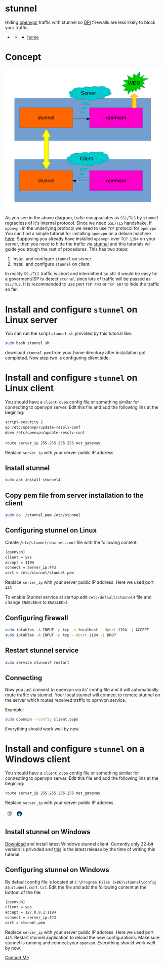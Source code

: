# stunnel
Hiding [openvpn](https://en.wikipedia.org/wiki/OpenVPN) traffic with stunnel so [DPI](https://en.wikipedia.org/wiki/Deep_packet_inspection) firewalls are less likely to block your traffic.

- - - [home](https://www.stunnel.org/)

# Concept

<img src="./assets/img/diagram.png">

As you see in the above diagram, trafic encapsulates as `SSL/TLS` by `stunnel` regradless of it's internal protocol. Since we need `SSL/TLS` handshake, if `openvpn` in the underlying protocol we need to use `TCP` protocol for `openvpn`.
You can find a simple tutorial for installing `openvpn` on a debian machine [here](https://github.com/Xaqron/openvpn).
Supposing you already have installed `openvpn` over `TCP 1194` on your server, then you need to hide the trafiic via [stunnel](https://www.stunnel.org) and this tutorials will guide you trough the rest of procedures.
This has two steps:
1) Install and configure `stunnel` on server.
2) Install and configure `stunnel` on client.

In reality `SSL/TLS` traffic is short and intermittent so still it would be easy for a goverment/ISP to detect `stunnel` since lots of traffic will be passed as `SSL/TLS`. It is recommended to use port `TCP 443` or `TCP 587` to hide the traffic so far.

# Install and configure `stunnel` on Linux server

You can run the script `stunnel.sh` provided by this tutorial like:
```bash
sudo bash stunnel.sh
```
download `stunnel.pem` from your home directory after installation got completed.
Now step two is configuring client side.

# Install and configure `stunnel` on Linux client

You should have a `client.ovpn` config file or something similar for connecting to openvpn server.
Edit this file and add the following lins at the begining:

```bash
script-security 2
up /etc/openvpn/update-resolv-conf
down /etc/openvpn/update-resolv-conf

route server_ip 255.255.255.255 net_gateway
```

Replace `server_ip` with your server public IP address.

## Install stunnel

```bash
sudo apt install stunnel4
```

## Copy pem file from server installation to the client

```bash
sudo cp ./stunnel.pem /etc/stunnel
```

## Configuring stunnel on Linux

Create `/etc/stunnel/stunnel.conf` file with the following content:

```bash
[openvpn]
client = yes
accept = 1194
connect = server_ip:443
cert = /etc/stunnel/stunnel.pem
```

Replace `server_ip` with your server public IP address. Here we used port `443`

To enable Stunnel service at startup edit `/etc/default/stunnel4` file and change `ENABLED=0` to `ENABLED=1`

## Configuring firewall

```bash
sudo iptables -A INPUT -p tcp -s localhost --dport 1194 -j ACCEPT
sudo iptables -A INPUT -p tcp --dport 1194 -j DROP
```

## Restart stunnel service

```bash
sudo service stunnel4 restart
```

## Connecting

Now you just connect to openvpn via its' config file and it will automatically route traffic via stunnel. Your local stunnel will connect to remote stunnel on the server which routes received trsffic to oprnvpn service.

Example:

```bash
sudo openvpn --config client.ovpn
```

Everything should work well by now.

# Install and configure `stunnel` on a Windows client

You should have a `client.ovpn` config file or something similar for connecting to openvpn server.
Edit this file and add the following lins at the begining:

```bash
route server_ip 255.255.255.255 net_gateway
```

Replace `server_ip` with your server public IP address.

<img src="./assets/img/windows-tray.png">

## Install stunnel on Windows

[Download](https://www.stunnel.org/downloads.html) and install latest Windows stunnel client. Currently only 32-bit version is privoded and [this](https://www.stunnel.org/downloads/stunnel-5.44-win32-installer.exe) is the latest release by the time of writing this tutorial.

## Configuring stunnel on Windows

By default config file is located at `C:\Program Files (x86)\stunnel\config` as `stunnel.conf.txt`. Edit the file and add the following content at the bottom of the file:

```bash
[openvpn]
client = yes
accept = 127.0.0.1:1194
connect = server_ip:443
cert = stunnel.pem
```

Replace `server_ip` with your server public IP address. Here we used port `443`. Restart stunnel application to reload the new configurations.
Make sure stunnel is running and connect your `openvpn`. Everything should work well by now.

[Contact Me](https://twitter.com/xaqron)
